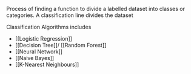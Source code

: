 Process of finding a function to divide a labelled dataset into classes or categories.
A classification line divides the dataset

Classification Algorithms includes
- [[Logistic Regression]]
- [[Decision Tree]]/ [[Random Forest]]
- [[Neural Network]]
- [[Naive Bayes]]
- [[K-Nearest Neighbours]]